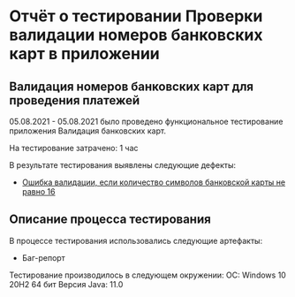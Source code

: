 # Отчёт о тестировании Проверки валидации номеров банковских карт в приложении

## Валидация номеров банковских карт для проведения платежей 

05.08.2021 - 05.08.2021 было проведено функциональное тестирование приложения Валидация банковских карт.

На тестирование затрачено: 1 час

В результате тестирования выявлены следующие дефекты:
* [Ошибка валидации, если количество символов банковской карты не равно 16](https://github.com/dimka0055/HomeWorkJava-1/issues/1#issue-961962010)

## Описание процесса тестирования

В процессе тестирования использовались следующие артефакты:
* Баг-репорт


Тестирование производилось в следующем окружении:
ОС: Windows 10 20H2 64 бит
Версия Java: 11.0